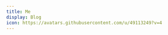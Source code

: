 ```yaml
---
title: Me
display: Blog
icon: https://avatars.githubusercontent.com/u/49113249?v=4
---
```


<BlogList />
